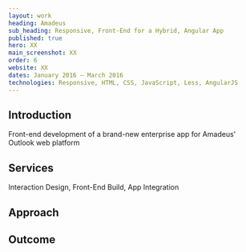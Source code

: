 ```yaml
---
layout: work
heading: Amadeus
sub_heading: Responsive, Front-End for a Hybrid, Angular App
published: true
hero: XX
main_screenshot: XX
order: 6
website: XX
dates: January 2016 – March 2016
technologies: Responsive, HTML, CSS, JavaScript, Less, AngularJS
---
```


## Introduction
Front-end development of a brand-new enterprise app for Amadeus' Outlook web platform

## Services
Interaction Design, Front-End Build, App Integration

## Approach

## Outcome

